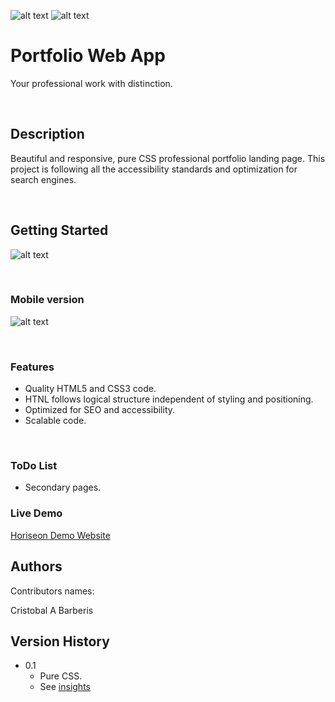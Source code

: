 <div id="top"></div>

![alt text](https://img.shields.io/badge/ver.-0.1-green)
![alt text](https://img.shields.io/badge/status-passing-green)

# Portfolio Web App

Your professional work with distinction.

<br/>

## Description

Beautiful and responsive, pure CSS professional portfolio landing page. This project is following all the accessibility standards and optimization for search engines.

<br/>

## Getting Started

![alt text](https://brberis.github.io/dbl-portfolio-pro/develop/assets/images/web.png)

<br/>

### Mobile version

![alt text](https://brberis.github.io/dbl-portfolio-pro/develop/assets/images/mobile.png)

<br/>

### Features 

* Quality HTML5 and CSS3 code.
* HTNL follows logical structure independent of styling and positioning.
* Optimized for SEO and accessibility. 
* Scalable code.

<br/>

### ToDo List 

* Secondary pages.


### Live Demo  

[Horiseon Demo Website](https://brberis.github.io/dbl-portfolio-pro/develop)


## Authors

Contributors names:

Cristobal A Barberis  


## Version History

* 0.1
    * Pure CSS.
    * See [insights](https://github.com/brberis/dbl-portfolio-pro/pulse)



